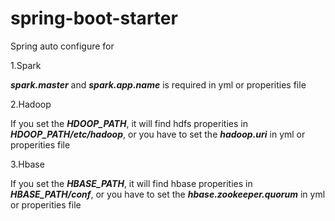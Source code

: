 # spring-boot-starter

Spring auto configure for<p/>
1.Spark<p/>
***spark.master*** and ***spark.app.name*** is required in yml or properities file<p/>
2.Hadoop<p/>
If you set the ***HDOOP_PATH***, it will find hdfs properities in ***HDOOP_PATH/etc/hadoop***, or you have to set the ***hadoop.uri*** in yml or properities file<p/>
3.Hbase<p/>
If you set the ***HBASE_PATH***, it will find hbase properities in ***HBASE_PATH/conf***, or you have to set the ***hbase.zookeeper.quorum*** in yml or properities file<p/>
